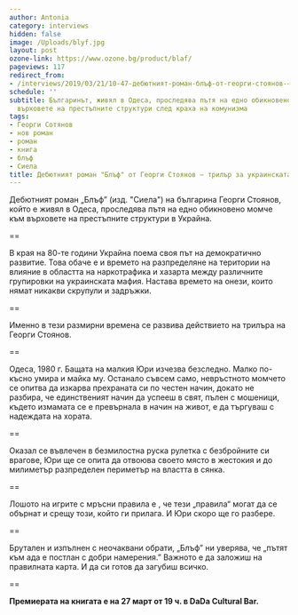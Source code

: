 ```yaml
---
author: Antonia
category: interviews
hidden: false
image: /Uploads/blyf.jpg
layout: post
ozone-link: https://www.ozone.bg/product/blaf/
pageviews: 117
redirect_from:
- /interviews/2019/03/21/10-47-дебютният-роман-блъф-от-георги-стоянов-–-трилър-за-украинската-мафия
schedule: ''
subtitle: Българинът, живял в Одеса, проследява пътя на едно обикновено момче към
  върховете на престъпните структури след краха на комунизма
tags:
- Георги Сотянов
- нов роман
- роман
- книга
- блъф
- Сиела
title: Дебютният роман "Блъф" от Георги Стоянов – трилър за украинската мафия
---
```


Дебютният роман „Блъф” (изд. "Сиела") на българина Георги Стоянов, който е живял в Одеса, проследява пътя на едно обикновено момче към върховете на престъпните структури в Украйна. 

\==

В края на 80-те години Украйна поема своя път на демократично развитие. Това обаче е и времето на разпределяне на територии на влияние в областта на наркотрафика и хазарта между различните групировки на украинската мафия. Настава времето на онези, които нямат никакви скрупули и задръжки.

\==

Именно в тези размирни времена се развива действието на трилъра на Георги Стоянов.

\==

Одеса, 1980 г. Бащата на малкия Юри изчезва безследно. Малко по-късно умира и майка му. Останало съвсем само, невръстното момчето се опитва да изкарва прехраната си по честен начин, докато не разбира, че единственият начин да успееш в свят, пълен с мошеници, където измамата се е превърнала в начин на живот, е да търгуваш с надеждата на хората. 

\==

Оказал се въвлечен в безмилостна руска рулетка с безбройните си врагове, Юри ще се опита да отвоюва своето място в жестокия и до милиметър разпределен периметър на властта в сянка.

\==

Лошото на игрите с мръсни правила е , че тези „правила“ могат да се обърнат и срещу този, който ги прилага. И Юри скоро ще го разбере.

\==

Брутален и изпълнен с неочаквани обрати, „Блъф” ни уверява, че „пътят към ада е постлан с добри намерения.” Важното е да заложиш на правилната карта. И да си готов да загубиш всичко. 

\==

**Премиерата на книгата е на 27 март от 19 ч. в DaDa Cultural Bar.**